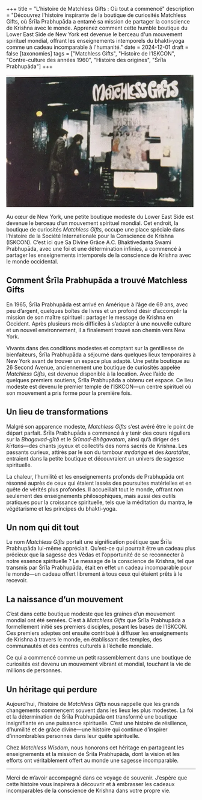 +++
title = "L'histoire de Matchless Gifts : Où tout a commencé"
description = "Découvrez l'histoire inspirante de la boutique de curiosités Matchless Gifts, où Śrīla Prabhupāda a entamé sa mission de partager la conscience de Krishna avec le monde. Apprenez comment cette humble boutique du Lower East Side de New York est devenue le berceau d'un mouvement spirituel mondial, offrant les enseignements intemporels du bhakti-yoga comme un cadeau incomparable à l'humanité."
date = 2024-12-01
draft = false
[taxonomies]
tags = ["Matchless Gifts", "Histoire de l’ISKCON", "Contre-culture des années 1960", "Histoire des origines", "Śrīla Prabhupāda"]
+++

![Vitrine de la boutique Matchless Gifts](matchless_gifts.webp)

Au cœur de New York, une petite boutique modeste du Lower East Side est devenue le berceau d’un mouvement spirituel mondial. Cet endroit, la boutique de curiosités *Matchless Gifts*, occupe une place spéciale dans l’histoire de la Société Internationale pour la Conscience de Krishna (ISKCON). C’est ici que Sa Divine Grâce A.C. Bhaktivedanta Swami Prabhupāda, avec une foi et une détermination infinies, a commencé à partager les enseignements intemporels de la conscience de Krishna avec le monde occidental.

## Comment Śrīla Prabhupāda a trouvé Matchless Gifts

En 1965, Śrīla Prabhupāda est arrivé en Amérique à l’âge de 69 ans, avec peu d’argent, quelques boîtes de livres et un profond désir d’accomplir la mission de son maître spirituel : partager le message de Krishna en Occident. Après plusieurs mois difficiles à s’adapter à une nouvelle culture et un nouvel environnement, il a finalement trouvé son chemin vers New York.

Vivants dans des conditions modestes et comptant sur la gentillesse de bienfaiteurs, Śrīla Prabhupāda a séjourné dans quelques lieux temporaires à New York avant de trouver un espace plus adapté. Une petite boutique au 26 Second Avenue, anciennement une boutique de curiosités appelée *Matchless Gifts*, est devenue disponible à la location. Avec l’aide de quelques premiers soutiens, Śrīla Prabhupāda a obtenu cet espace. Ce lieu modeste est devenu le premier temple de l’ISKCON—un centre spirituel où son mouvement a pris forme pour la première fois.

## Un lieu de transformations

Malgré son apparence modeste, *Matchless Gifts* s’est avéré être le point de départ parfait. Śrīla Prabhupāda a commencé à y tenir des cours réguliers sur la *Bhagavad-gītā* et le *Śrīmad-Bhāgavatam*, ainsi qu’à diriger des *kīrtans*—des chants joyeux et collectifs des noms sacrés de Krishna. Les passants curieux, attirés par le son du tambour *mṛdaṅga* et des *karatālas*, entraient dans la petite boutique et découvraient un univers de sagesse spirituelle.

La chaleur, l’humilité et les enseignements profonds de Prabhupāda ont résonné auprès de ceux qui étaient lassés des poursuites matérielles et en quête de vérités plus profondes. Il accueillait tout le monde, offrant non seulement des enseignements philosophiques, mais aussi des outils pratiques pour la croissance spirituelle, tels que la méditation du mantra, le végétarisme et les principes du bhakti-yoga.

## Un nom qui dit tout

Le nom *Matchless Gifts* portait une signification poétique que Śrīla Prabhupāda lui-même appréciait. Qu’est-ce qui pourrait être un cadeau plus précieux que la sagesse des Védas et l’opportunité de se reconnecter à notre essence spirituelle ? Le message de la conscience de Krishna, tel que transmis par Śrīla Prabhupāda, était en effet un cadeau incomparable pour le monde—un cadeau offert librement à tous ceux qui étaient prêts à le recevoir.

## La naissance d’un mouvement

C’est dans cette boutique modeste que les graines d’un mouvement mondial ont été semées. C’est à *Matchless Gifts* que Śrīla Prabhupāda a formellement initié ses premiers disciples, posant les bases de l’ISKCON. Ces premiers adeptes ont ensuite contribué à diffuser les enseignements de Krishna à travers le monde, en établissant des temples, des communautés et des centres culturels à l’échelle mondiale.

Ce qui a commencé comme un petit rassemblement dans une boutique de curiosités est devenu un mouvement vibrant et mondial, touchant la vie de millions de personnes.

## Un héritage qui perdure

Aujourd’hui, l’histoire de *Matchless Gifts* nous rappelle que les grands changements commencent souvent dans les lieux les plus modestes. La foi et la détermination de Śrīla Prabhupāda ont transformé une boutique insignifiante en une puissance spirituelle. C’est une histoire de résilience, d’humilité et de grâce divine—une histoire qui continue d’inspirer d’innombrables personnes dans leur quête spirituelle.

Chez *Matchless Wisdom*, nous honorons cet héritage en partageant les enseignements et la mission de Śrīla Prabhupāda, dont la vision et les efforts ont véritablement offert au monde une sagesse incomparable.

---

Merci de m’avoir accompagné dans ce voyage de souvenir. J’espère que cette histoire vous inspirera à découvrir et à embrasser les cadeaux incomparables de la conscience de Krishna dans votre propre vie.